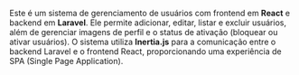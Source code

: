 Este é um sistema de gerenciamento de usuários com frontend em **React** e backend em **Laravel**. Ele permite adicionar, editar, listar e excluir usuários, além de gerenciar imagens de perfil e o status de ativação (bloquear ou ativar usuários). O sistema utiliza **Inertia.js** para a comunicação entre o backend Laravel e o frontend React, proporcionando uma experiência de SPA (Single Page Application).
